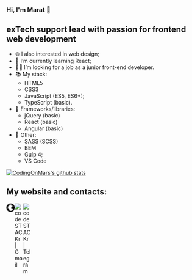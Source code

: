 ### Hi, I'm Marat 👋

## exTech support lead with passion for frontend web development 
- 🌐 I also interested in web design; 
- 🌱 I’m currently learning React; 
- 👨‍💻 I’m looking for a job as a junior front-end developer.
- :books: My stack:
  * HTML5 
  * CSS3
  * JavaScript (ES5, ES6+);
  * TypeScript (basic).
- :blue_book: Frameworks/libraries:
  - jQuery (basic)
  - React (basic)
  - Angular (basic)
- :book: Other:
   * SASS (SCSS)
   * BEM
   * Gulp 4;
   * VS Code

[![CodingOnMars's github stats](https://github-readme-stats.vercel.app/api?username=CodingOnMars&count_private=true&include_all_commits=true&theme=react)](https://github.com/CodingOnMars)
## My website and contacts:
[<img align="left" alt="codeSTACKr.com" width="22px" src="https://raw.githubusercontent.com/iconic/open-iconic/master/svg/globe.svg" />][website]
[<img align="left" alt="codeSTACKr | Gmail" width="22px" src="https://cdn.jsdelivr.net/npm/simple-icons@v3/icons/gmail.svg" />][email]
[<img align="left" alt="codeSTACKr | Telegram" width="22px" src="https://cdn.jsdelivr.net/npm/simple-icons@v3/icons/telegram.svg" />][telegram]
<br />

[website]: https://marscoding.vercel.app
[email]: mailto:for-facancy.pm.me
[telegram]: https://tm.me/marscoding
